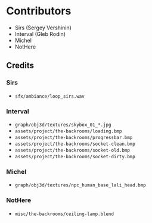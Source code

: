 # Contributors

- Sirs (Sergey Vershinin)
- Interval (Gleb Rodin)
- Michel
- NotHere

## Credits

### Sirs

- `sfx/ambiance/loop_sirs.wav`

### Interval

- `graph/obj3d/textures/skybox_01_*.jpg`
- `assets/project/the-backrooms/loading.bmp`
- `assets/project/the-backrooms/progressbar.bmp`
- `assets/project/the-backrooms/socket-clean.bmp`
- `assets/project/the-backrooms/socket-old.bmp`
- `assets/project/the-backrooms/socket-dirty.bmp`

### Michel

- `graph/obj3d/textures/npc_human_base_lali_head.bmp`

### NotHere

- `misc/the-backrooms/ceiling-lamp.blend`
